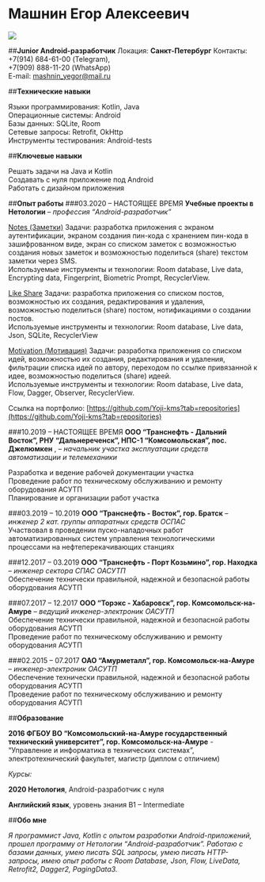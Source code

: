 
# **Машнин Егор Алексеевич**
![](https://disk.yandex.ru/client/disk?idApp=client&dialog=slider&idDialog=%2Fdisk%2FФото.png)

##**Junior Android-разработчик**
Локация:  **Санкт-Петербург**
Контакты: +7(914) 684-61-00 (Telegram),<br />
          +7(909) 888-11-20 (WhatsApp)<br />
E-mail: [mashnin_yegor@mail.ru](mashnin_yegor@mail.ru)




##**Технические навыки**


Языки программирования: Kotlin, Java<br />
Операционные системы: Android<br />
Базы данных: SQLite, Room<br />
Сетевые запросы: Retrofit, OkHttp<br />
Инструменты тестирования: Android-tests<br />

##**Ключевые навыки**

Решать задачи на Java и Kotlin <br />
Создавать с нуля приложение под Android<br />
Работать с дизайном приложения


       
##**Опыт работы** 
###03.2020 – НАСТОЯЩЕЕ ВРЕМЯ
**Учебные проекты в Нетологии** – _профессия “Android-разработчик”_<br />

[Notes (Заметки)](https://github.com/Yoji-kms/Notes)
Задачи: разработка приложения с экраном аутентификации, экраном создания пин-кода с хранением пин-кода в зашифрованном виде, экран со списком заметок с возможностью создания новых заметок и возможностью поделиться (share) текстом заметки через SMS.<br /> 
Используемые инструменты и технологии: Room database, Live data, Encrypting data, Fingerprint, Biometric Prompt, RecyclerView.


[Like Share](https://github.com/Yoji-kms/LikeShare)
Задачи: разработка приложения со списком постов, возможностью их создания, редактирования и удаления, возможностью поделиться (share) постом, нотификациями о создании постов.<br />
Используемые инструменты и технологии: Room database, Live data, Json, SQLite, RecyclerView 


[Motivation (Мотивация)](https://github.com/Yoji-kms/Motivation)
Задачи: разработка приложения со списком идей, возможностью их создания, редактирования и удаления, фильтрации списка идей по автору, переходом по ссылке привязанной к идее, возможностью поделиться (share) идеей.<br />
Используемые инструменты и технологии: Room database, Live data, Flow, Dagger, Observer, RecyclerView. 

Ссылка на портфолио: [https://github.com/Yoji-kms?tab=repositories](https://github.com/Yoji-kms?tab=repositories)

###10.2019 – НАСТОЯЩЕЕ ВРЕМЯ
**ООО “Транснефть - Дальний Восток”, РНУ “Дальнереченск”, НПС-1 “Комсомольская”, пос. Джелюмкен** ,  – _начальник участка эксплуатации средств автоматизации и телемеханики_ <br />


Разработка и ведение рабочей документации участка<br />
Проведение работ по техническому обслуживанию и ремонту оборудования АСУТП<br />
Планирование и организации работ участка<br />


###03.2019 – 10.2019
**ООО “Транснефть - Восток”, гор. Братск** – _инженер 2 кат. группы аппаратных средств ОСПАС_<br />
Участвовал в проведении пуско-наладочных работ автоматизированных систем управления технологическими процессами на нефтеперекачивающих станциях

###12.2017 – 03.2019
**ООО “Транснефть - Порт Козьмино”, гор. Находка** – _инженер сектора СПАС ОАСУТП_<br />
Обеспечение технически правильной, надежной и безопасной работы оборудования АСУТП

###07.2017 – 12.2017
**ООО “Торэкс - Хабаровск”, гор. Комсомольск-на-Амуре** – _ведущий инженер-электроник ОАСУТП_<br />
Обеспечение технически правильной, надежной и безопасной работы оборудования АСУТП<br />
Проведение работ по техническому обслуживанию и ремонту оборудования АСУТП

###02.2015 – 07.2017
**ОАО “Амурметалл”, гор. Комсомольск-на-Амуре** – _инженер-электроник ОАСУТП_<br />
Обеспечение технически правильной, надежной и безопасной работы оборудования АСУТП<br />
Проведение работ по техническому обслуживанию и ремонту оборудования АСУТП
 

##**Образование** 
 
**2016 ФГБОУ ВО “Комсомольский-на-Амуре государственный технический университет”, гор. Комсомольск-на-Амуре** - “Управление и информатика в технических системах”, электротехнический факультет, магистр (диплом с отличием)

_Курсы:_

**2020 Нетология**, Android-разработчик с нуля
 
**Английский язык**, уровень знания B1 – Intermediate
 
 
##**Обо мне**  

_Я программист Java, Kotlin с опытом разработки Android-приложений, прошел программу от Нетологии “Android-разработчик”. Работаю с базами данных, умею писать SQL запросы, умею писать HTTP-запросы, имею опыт работы с Room Database, Json, Flow, LiveData, Retrofit2, Dagger2, PagingData3._

